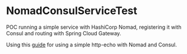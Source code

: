 # NomadConsulServiceTest
POC running a simple service with HashiCorp Nomad, registering it with Consul and routing with Spring Cloud Gateway.

Using this [guide](https://medium.com/hashicorp-engineering/hashicorp-nomad-from-zero-to-wow-1615345aa539) for using a simple http-echo with Nomad and Consul.
